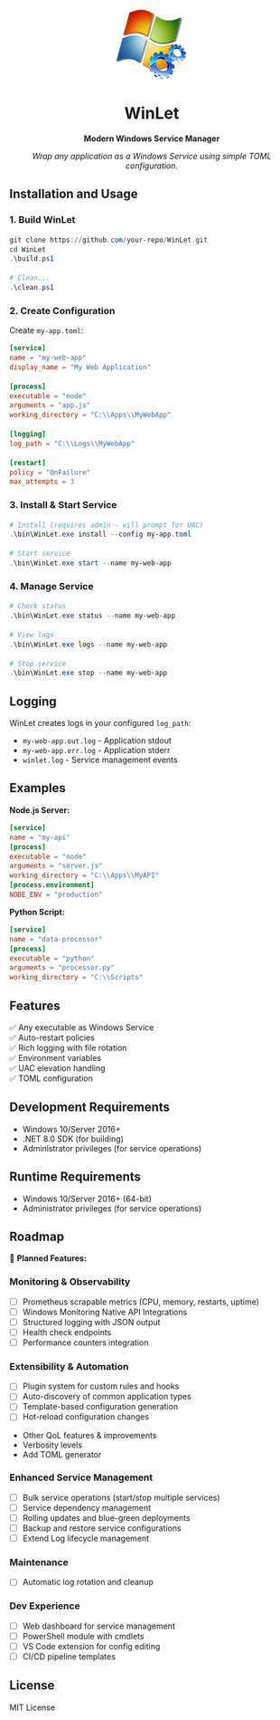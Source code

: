 <div align="center">

<img src="winlet.png" alt="WinLet Logo" width="128" height="128">

# WinLet

**Modern Windows Service Manager**

*Wrap any application as a Windows Service using simple TOML configuration.*

</div>

## Installation and Usage

### 1. Build WinLet
```powershell
git clone https://github.com/your-repo/WinLet.git
cd WinLet
.\build.ps1

# Clean...
.\clean.ps1
```

### 2. Create Configuration
Create `my-app.toml`:
```toml
[service]
name = "my-web-app"
display_name = "My Web Application"

[process]
executable = "node"
arguments = "app.js"
working_directory = "C:\\Apps\\MyWebApp"

[logging]
log_path = "C:\\Logs\\MyWebApp"

[restart]
policy = "OnFailure"
max_attempts = 3
```

### 3. Install & Start Service
```powershell
# Install (requires admin - will prompt for UAC)
.\bin\WinLet.exe install --config my-app.toml

# Start service
.\bin\WinLet.exe start --name my-web-app
```

### 4. Manage Service
```powershell
# Check status
.\bin\WinLet.exe status --name my-web-app

# View logs
.\bin\WinLet.exe logs --name my-web-app

# Stop service
.\bin\WinLet.exe stop --name my-web-app
```

## Logging

WinLet creates logs in your configured `log_path`:
- `my-web-app.out.log` - Application stdout
- `my-web-app.err.log` - Application stderr  
- `winlet.log` - Service management events

## Examples

**Node.js Server:**
```toml
[service]
name = "my-api"
[process]
executable = "node"
arguments = "server.js"
working_directory = "C:\\Apps\\MyAPI"
[process.environment]
NODE_ENV = "production"
```

**Python Script:**
```toml
[service]
name = "data-processor"
[process]
executable = "python"
arguments = "processor.py"
working_directory = "C:\\Scripts"
```

## Features

✅ Any executable as Windows Service  
✅ Auto-restart policies  
✅ Rich logging with file rotation  
✅ Environment variables  
✅ UAC elevation handling  
✅ TOML configuration  

## Development Requirements 

- Windows 10/Server 2016+
- .NET 8.0 SDK (for building)
- Administrator privileges (for service operations)

## Runtime Requirements

- Windows 10/Server 2016+ (64-bit)
- Administrator privileges (for service operations)

## Roadmap

🚧 **Planned Features:**

### Monitoring & Observability
- [ ] Prometheus scrapable metrics (CPU, memory, restarts, uptime)
- [ ] Windows Monitoring Native API Integrations
- [ ] Structured logging with JSON output
- [ ] Health check endpoints
- [ ] Performance counters integration

### Extensibility & Automation  
- [ ] Plugin system for custom rules and hooks
- [ ] Auto-discovery of common application types
- [ ] Template-based configuration generation
- [ ] Hot-reload configuration changes
- Other QoL features & improvements
- Verbosity levels
- Add TOML generator

### Enhanced Service Management
- [ ] Bulk service operations (start/stop multiple services)
- [ ] Service dependency management
- [ ] Rolling updates and blue-green deployments
- [ ] Backup and restore service configurations
- [ ] Extend Log lifecycle management

### Maintenance
- [ ] Automatic log rotation and cleanup

### Dev Experience
- [ ] Web dashboard for service management
- [ ] PowerShell module with cmdlets
- [ ] VS Code extension for config editing
- [ ] CI/CD pipeline templates

## License

MIT License